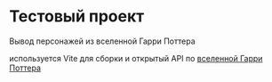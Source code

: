 # Тестовый проект

Вывод персонажей из вселенной Гарри Поттера

используется Vite для сборки и открытый API по [вселенной Гарри Поттера](https://docs.potterdb.com/apis/rest)